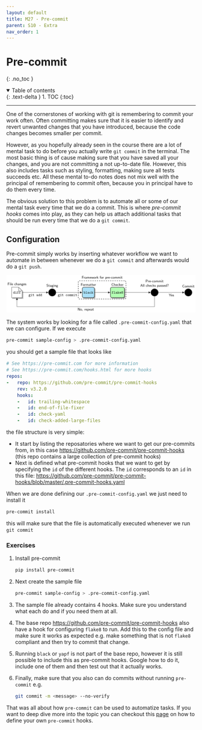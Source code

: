 ```yaml
---
layout: default
title: M27 - Pre-commit
parent: S10 - Extra
nav_order: 1
---
```


# Pre-commit
{: .no_toc }

<details open markdown="block">
  <summary>
    Table of contents
  </summary>
  {: .text-delta }
1. TOC
{:toc}
</details>

---

One of the cornerstones of working with git is remembering to commit your work often. Often committing makes sure
that it is easier to identify and revert unwanted changes that you have introduced, because the code changes becomes
smaller per commit.

However, as you hopefully already seen in the course there are a lot of mental task to do before you actually write
`git commit` in the terminal. The most basic thing is of cause making sure that you have saved all your changes, and
you are not committing a not up-to-date file. However, this also includes tasks such as styling, formatting, making
sure all tests succeeds etc. All these mental to-do notes does not mix well with the principal of remembering to commit
often, because you in principal have to do them every time.

The obvious solution to this problem is to automate all or some of our mental task every time that we do a commit. This
is where *pre-commit hooks* comes into play, as they can help us attach additional tasks that should be run every time 
that we do a `git commit`.

## Configuration

Pre-commit simply works by inserting whatever workflow we want to automate in between whenever we do a `git commit` and afterwards would do a `git push`.

<p align="center">
  <img src="../figures/pre_commit.png" width="700" title="credit to https://ljvmiranda921.github.io/notebook/2018/06/21/precommits-using-black-and-flake8/">
</p>

The system works by looking for a file called `.pre-commit-config.yaml` that we can configure. If we execute
```bash
pre-commit sample-config > .pre-commit-config.yaml
```
you should get a sample file that looks like
```yaml
# See https://pre-commit.com for more information
# See https://pre-commit.com/hooks.html for more hooks
repos:
-   repo: https://github.com/pre-commit/pre-commit-hooks
    rev: v3.2.0
    hooks:
    -   id: trailing-whitespace
    -   id: end-of-file-fixer
    -   id: check-yaml
    -   id: check-added-large-files
```
the file structure is very simple:
* It start by listing the reposatories where we want to get our pre-commits from, in this case <https://github.com/pre-commit/pre-commit-hooks> (this repo contains a large collection of pre-commit hooks)
* Next is defined what pre-commit hooks that we want to get by specifying the `id` of the different hooks. The `id` corresponds to an `id` in this file: <https://github.com/pre-commit/pre-commit-hooks/blob/master/.pre-commit-hooks.yaml>

When we are done defining our `.pre-commit-config.yaml` we just need to install it
```bash
pre-commit install
```
this will make sure that the file is automatically executed whenever we run `git commit`

### Exercises

1. Install pre-commit
   ```bash
   pip install pre-commit
   ```

2. Next create the sample file
   ```bash
   pre-commit sample-config > .pre-commit-config.yaml
   ```

3. The sample file already contains 4 hooks. Make sure you understand what each do and if you need them at all.

4. The base repo <https://github.com/pre-commit/pre-commit-hooks> also have a hook for configuring `flake8` to run. Add this to the config file and make sure it works as expected e.g. make something that is not `flake8` compliant and then try to commit that change.

5. Running `black` or `yapf` is not part of the base repo, however it is still possible to include this as pre-commit hooks. Google how to do it, include one of them and then test out that it actually works.

6. Finally, make sure that you also can do commits without running `pre-commit` e.g.
   ```bash
   git commit -m <message> --no-verify
   ```
  
That was all about how `pre-commit` can be used to automatize tasks. If you want to deep dive more into the topic you can checkout this [page](https://pre-commit.com/#python) on how to define your own `pre-commit` hooks.